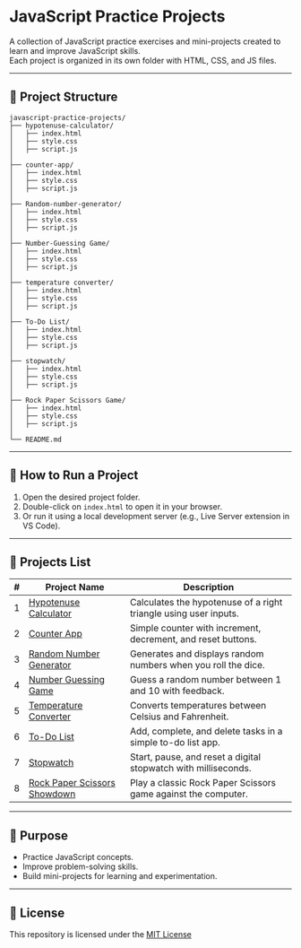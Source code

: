 # JavaScript Practice Projects

A collection of JavaScript practice exercises and mini-projects created to learn and improve JavaScript skills.  
Each project is organized in its own folder with HTML, CSS, and JS files.

---

## 📂 Project Structure

```
javascript-practice-projects/
├── hypotenuse-calculator/
│   ├── index.html
│   ├── style.css
│   ├── script.js
│
├── counter-app/
│   ├── index.html
│   ├── style.css
│   ├── script.js
│
├── Random-number-generator/
│   ├── index.html
│   ├── style.css
│   ├── script.js
│
├── Number-Guessing Game/
│   ├── index.html
│   ├── style.css
│   ├── script.js
│
├── temperature converter/
│   ├── index.html
│   ├── style.css
│   ├── script.js
│
├── To-Do List/
│   ├── index.html
│   ├── style.css
│   ├── script.js
│
├── stopwatch/
│   ├── index.html
│   ├── style.css
│   ├── script.js
│
├── Rock Paper Scissors Game/
│   ├── index.html
│   ├── style.css
│   ├── script.js
│
└── README.md
```

---

## 🚀 How to Run a Project

1. Open the desired project folder.
2. Double-click on `index.html` to open it in your browser.
3. Or run it using a local development server (e.g., Live Server extension in VS Code).

---

## 📌 Projects List

| #   | Project Name                                                                                                                             | Description                                                      |
| --- | ---------------------------------------------------------------------------------------------------------------------------------------- | ---------------------------------------------------------------- |
| 1   | [Hypotenuse Calculator](https://github.com/hemanth-devzone/javascript-practice-projects/tree/main/Hypotenuse%20calculator)                 | Calculates the hypotenuse of a right triangle using user inputs. |
| 2   | [Counter App](https://github.com/hemanth-devzone/javascript-practice-projects/tree/main/counter-app)                                     | Simple counter with increment, decrement, and reset buttons.     |
| 3   | [Random Number Generator](https://github.com/hemanth-devzone/javascript-practice-projects/tree/main/Random-number-generator)             | Generates and displays random numbers when you roll the dice.    |
| 4   | [Number Guessing Game](https://github.com/hemanth-devzone/javascript-practice-projects/tree/main/Number-Guessing%20Game)                 | Guess a random number between 1 and 10 with feedback.            |
| 5   | [Temperature Converter](https://github.com/hemanth-devzone/javascript-practice-projects/tree/main/temperature%20converter)               | Converts temperatures between Celsius and Fahrenheit.            |
| 6   | [To-Do List](https://github.com/hemanth-devzone/javascript-practice-projects/tree/main/To-Do%20List)                                     | Add, complete, and delete tasks in a simple to-do list app.      |
| 7   | [Stopwatch](https://github.com/hemanth-devzone/javascript-practice-projects/tree/main/stopwatch)                                         | Start, pause, and reset a digital stopwatch with milliseconds.   |
| 8   | [Rock Paper Scissors Showdown](https://github.com/hemanth-devzone/javascript-practice-projects/tree/main/Rock%20Paper%20Scissors%20Showdown) | Play a classic Rock Paper Scissors game against the computer.    |

---


## 🎯 Purpose

- Practice JavaScript concepts.
- Improve problem-solving skills.
- Build mini-projects for learning and experimentation.

---

## 📜 License

This repository is licensed under the [MIT License](LICENSE)
